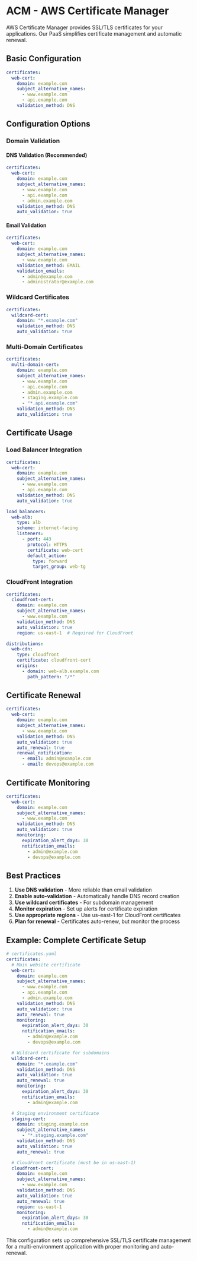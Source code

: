 # ACM - AWS Certificate Manager

AWS Certificate Manager provides SSL/TLS certificates for your applications. Our PaaS simplifies certificate management and automatic renewal.

## Basic Configuration

```yaml
certificates:
  web-cert:
    domain: example.com
    subject_alternative_names:
      - www.example.com
      - api.example.com
    validation_method: DNS
```

## Configuration Options

### Domain Validation

#### DNS Validation (Recommended)

```yaml
certificates:
  web-cert:
    domain: example.com
    subject_alternative_names:
      - www.example.com
      - api.example.com
      - admin.example.com
    validation_method: DNS
    auto_validation: true
```

#### Email Validation

```yaml
certificates:
  web-cert:
    domain: example.com
    subject_alternative_names:
      - www.example.com
    validation_method: EMAIL
    validation_emails:
      - admin@example.com
      - administrator@example.com
```

### Wildcard Certificates

```yaml
certificates:
  wildcard-cert:
    domain: "*.example.com"
    validation_method: DNS
    auto_validation: true
```

### Multi-Domain Certificates

```yaml
certificates:
  multi-domain-cert:
    domain: example.com
    subject_alternative_names:
      - www.example.com
      - api.example.com
      - admin.example.com
      - staging.example.com
      - "*.api.example.com"
    validation_method: DNS
    auto_validation: true
```

## Certificate Usage

### Load Balancer Integration

```yaml
certificates:
  web-cert:
    domain: example.com
    subject_alternative_names:
      - www.example.com
      - api.example.com
    validation_method: DNS
    auto_validation: true

load_balancers:
  web-alb:
    type: alb
    scheme: internet-facing
    listeners:
      - port: 443
        protocol: HTTPS
        certificate: web-cert
        default_action:
          type: forward
          target_group: web-tg
```

### CloudFront Integration

```yaml
certificates:
  cloudfront-cert:
    domain: example.com
    subject_alternative_names:
      - www.example.com
    validation_method: DNS
    auto_validation: true
    region: us-east-1  # Required for CloudFront

distributions:
  web-cdn:
    type: cloudfront
    certificate: cloudfront-cert
    origins:
      - domain: web-alb.example.com
        path_pattern: "/*"
```

## Certificate Renewal

```yaml
certificates:
  web-cert:
    domain: example.com
    subject_alternative_names:
      - www.example.com
    validation_method: DNS
    auto_validation: true
    auto_renewal: true
    renewal_notification:
      - email: admin@example.com
      - email: devops@example.com
```

## Certificate Monitoring

```yaml
certificates:
  web-cert:
    domain: example.com
    subject_alternative_names:
      - www.example.com
    validation_method: DNS
    auto_validation: true
    monitoring:
      expiration_alert_days: 30
      notification_emails:
        - admin@example.com
        - devops@example.com
```

## Best Practices

1. **Use DNS validation** - More reliable than email validation
2. **Enable auto-validation** - Automatically handle DNS record creation
3. **Use wildcard certificates** - For subdomain management
4. **Monitor expiration** - Set up alerts for certificate expiration
5. **Use appropriate regions** - Use us-east-1 for CloudFront certificates
6. **Plan for renewal** - Certificates auto-renew, but monitor the process

## Example: Complete Certificate Setup

```yaml
# certificates.yaml
certificates:
  # Main website certificate
  web-cert:
    domain: example.com
    subject_alternative_names:
      - www.example.com
      - api.example.com
      - admin.example.com
    validation_method: DNS
    auto_validation: true
    auto_renewal: true
    monitoring:
      expiration_alert_days: 30
      notification_emails:
        - admin@example.com
        - devops@example.com

  # Wildcard certificate for subdomains
  wildcard-cert:
    domain: "*.example.com"
    validation_method: DNS
    auto_validation: true
    auto_renewal: true
    monitoring:
      expiration_alert_days: 30
      notification_emails:
        - admin@example.com

  # Staging environment certificate
  staging-cert:
    domain: staging.example.com
    subject_alternative_names:
      - "*.staging.example.com"
    validation_method: DNS
    auto_validation: true
    auto_renewal: true

  # CloudFront certificate (must be in us-east-1)
  cloudfront-cert:
    domain: example.com
    subject_alternative_names:
      - www.example.com
    validation_method: DNS
    auto_validation: true
    auto_renewal: true
    region: us-east-1
    monitoring:
      expiration_alert_days: 30
      notification_emails:
        - admin@example.com
```

This configuration sets up comprehensive SSL/TLS certificate management for a multi-environment application with proper monitoring and auto-renewal.
